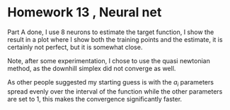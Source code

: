 Homework 13 , Neural net
=========
Part A done, I use 8 neurons to estimate the target function, I show the result in a plot where I show both the training points and the estimate, it is certainly not perfect, but it is somewhat close.

Note, after some experimentation, I chose to use the quasi newtonian method, as the downhill simplex did not converge as well.

As other people suggested my starting guess is with the $a_i$ parameters spread evenly over the interval of the function while the other parameters are set to 1, this makes the convergence significantly faster.
